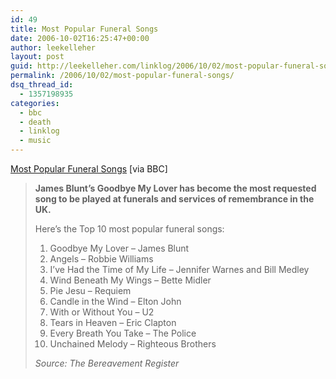 ```yaml
---
id: 49
title: Most Popular Funeral Songs
date: 2006-10-02T16:25:47+00:00
author: leekelleher
layout: post
guid: http://leekelleher.com/linklog/2006/10/02/most-popular-funeral-songs/
permalink: /2006/10/02/most-popular-funeral-songs/
dsq_thread_id:
  - 1357198935
categories:
  - bbc
  - death
  - linklog
  - music
---
```

[Most Popular Funeral Songs](http://news.bbc.co.uk/1/hi/entertainment/5398266.stm) [via BBC]
  
<!--more-->

> **James Blunt&#8217;s Goodbye My Lover has become the most requested song to be played at funerals and services of remembrance in the UK.**
> 
> Here&#8217;s the Top 10 most popular funeral songs:
> 
>   1. Goodbye My Lover &#8211; James Blunt
>   2. Angels &#8211; Robbie Williams
>   3. I&#8217;ve Had the Time of My Life &#8211; Jennifer Warnes and Bill Medley
>   4. Wind Beneath My Wings &#8211; Bette Midler
>   5. Pie Jesu &#8211; Requiem
>   6. Candle in the Wind &#8211; Elton John
>   7. With or Without You &#8211; U2
>   8. Tears in Heaven &#8211; Eric Clapton
>   9. Every Breath You Take &#8211; The Police
>  10. Unchained Melody &#8211; Righteous Brothers
> 
> _Source: The Bereavement Register_